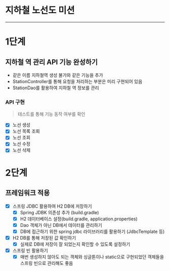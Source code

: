 # 지하철 노선도 미션
<hr>

# 1단계 
## 지하철 역 관리 API 기능 완성하기

* 같은 이름 지하철역 생성 불가와 같은 기능을 추가
* StationController를 통해 요청을 처리하는 부분은 미리 구현되어 있음
* StationDao를 활용하여 지하철 역 정보를 관리

### API 구현
> 테스트를 통해 기능 동작 여부를 확인
* [x] 노선 생성
* [x] 노선 목록 조회  
* [x] 노선 조회
* [x] 노선 수정
* [x] 노선 삭제

# 2단계
## 프레임워크 적용

* [x] 스프링 JDBC 활용하여 H2 DB에 저장하기
    * [x] Spring JDBK 의존성 추가 (build.gradle)
    * [x] H2 데이터베이스 설정(build.gradle, application.properties)
    * [x] Dao 객체가 아닌 DB에서 데이터를 관리하기
    * [x] DB에 접근하기 위한 spring jdbc 라이브러리를 활용하기 (JdbcTemplate 등)
* [x]  H2 DB를 통해 저장된 값 확인하기
    * [x] 실제로 DB에 저장이 잘 되었는지 확인할 수 있도록 설정하기
* [x]  스프링 빈 활용하기
    * [x] 매번 생성하지 않아도 되는 객체와 싱글톤이나 static으로 구현되었던 객체들을 스프링 빈으로 관리해도 좋음
